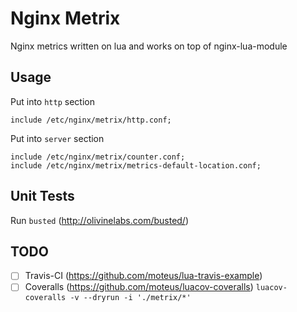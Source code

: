 Nginx Metrix
============

Nginx metrics written on lua and works on top of nginx-lua-module

Usage
-----

Put into `http` section

```
include /etc/nginx/metrix/http.conf;
```

Put into `server` section

```
include /etc/nginx/metrix/counter.conf;
include /etc/nginx/metrix/metrics-default-location.conf;
```

Unit Tests
----------

Run `busted` (http://olivinelabs.com/busted/)

TODO
----

- [ ] Travis-CI (https://github.com/moteus/lua-travis-example)
- [ ] Coveralls (https://github.com/moteus/luacov-coveralls) `luacov-coveralls -v --dryrun -i './metrix/*'`
